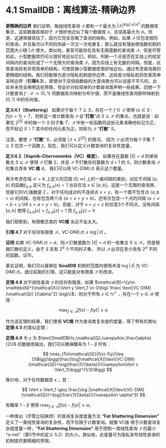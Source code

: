 # 4.1 SmallDB：离线算法-精确边界

**更精确的边界** 我们证明，每组线性查询 $\mathcal{Q}$ 都有一个最大为 $|\mathcal{X}|^{\log|\mathcal{Q}|/\alpha^2}$ 的数据库集合，这些数据库相对于 $\mathcal{Q}$ 很好地近似了每个数据库 $x$，且误差最大为 $\alpha$。但是，这通常被高估了，因为它完全忽略了查询的结构。例如，如果 $\mathcal{Q}$ 仅包含相同的查询，并且每次以不同的伪装一次又一次地重复，那么就没有理由使指数机制的范围大小随 $|\mathcal{Q}|$ 增大。类似地，甚至可能存在具有无限基数的查询类 $\mathcal{Q}$，但是尽管如此，小型数据库仍可以很好地近似它们。例如，判断一个点是否在实线上的给定间隔内的查询形成了一个无限大的查询类 $\mathcal{Q}$，因为实线上有无数的间隔。但是，此类查询具有非常简单的结构，可使其被小型数据库很好地近似。通过考虑查询类的更精细的结构，我们将能够为差分隐私机制提供边界，这些差分隐私机将改善简单采样边界（**引理4.3**），即使对于双倍指数级的大查询类也可以说是不平凡的。此处并未完全阐明这些界限，但会针对较简单的计数查询类声明一些结果。回想一下计数查询 $f:\mathcal{X}\to \{0,1\}$ 将数据库点映射为布尔值，而不是像线性查询那样映射到 $[0,1]$ 中的任何值。

**定义4.1（Shattering）** 如果对于每个 $T\subseteq S$，存在一个 $f \in \mathcal{Q}$ 使得 $\{x\in S:f(x)=1\}=T$，则称这一类计数查询 $\mathcal{Q}$ 会“**打散**”点 $S\subseteq \mathcal{X}$ 的集合。也就是说：如果在 $2^{|S|}$ 中的每一个 $S$ 的子集 $T$，$\mathcal{Q}$ 中有一些函数将这些元素准确地标记为正，而不标记 $S \backslash T$ 其中的任何元素为正，则称为 $\mathcal{Q}$ “**打散**” $S$。

注意，要使 $\mathcal{Q}$ “**打散**” $S$，必须是 $|\mathcal{Q}\geq 2^{|S|}|$ 的情况。  因为 $\mathcal{Q}$ 必须为每个子集 $T\subseteq S$ 包含一个函数 $f$。现在，我们可以定义计数查询的复杂性度量。

**定义4.2（Vapnik–Chervonenkis（VC）维度）**。 如果存在基数 $|S|=d$ 的某些集合 $S \subseteq \mathcal{X}$ 使得 $\mathcal{Q}$ 打散 $S$，并且 $\mathcal{Q}$ 不打散任何基数为 $d + 1$ 的 $S$，则计数查询 $\mathcal{Q}$ 的集合具有 **VC 维** $d$。 我们可以用 $\text{VC-DIM}(\mathcal{Q})$ 表示这个数量。

再次考虑在域 $\mathcal{X}=\mathbb{R}$ 上定义的范围 $[0,\infty]$ 上的一维间隔的类别。对应于间隔 $[a,b]$ 的函数$f_{a,b}$ 定义为 $f_{a,b}(x)=1$ 当且仅当 $x\in[a,b]$。这是一个无限的查询类，但是它的VC维数是 $2$ 。对于任何成对的不连续点 $x <y$，有一个既不包含点 $(a,b <x)$ 的间隔，也有包含两个点 $(a<x<y<b)$，还有仅包含一个点的间隔 $(a<x<b<y \ \text{OR} \ x<a<y<b)$。但是，对于 $x < y < z$ 的任意3个不同点，没有间隔 $[a,b]$ 使得 $f_{a,b}[x]=f_{a,b}[z]=1$ 而 $f_{a,b}[y]=0$

我们观察到，有限概念类的 **VC维** 永远不会太大。

**引理 4.7** 对于任何有限类 $\mathcal{Q}$，$\text{VC-DIM}(\mathcal{Q})\leq \log|\mathcal{Q}|$ 。

**证明** 如果 $\text{VC-DIM}(\mathcal{Q})=d$，则$\mathcal{Q}$ 打散基数为 $|S|=d$ 的一些集合 $S \subseteq \mathcal{X}$。但是根据打散的定义，由于 $S$ 具有 $2^d$ 个不同的子集， 所以 $\mathcal{Q}$ 必须在至少具有 $2^d$ 不同的函数。证毕。

事实证明，我们可以替换在 **SmallDB** 机制的范围内使用术语 $\log|\mathcal{Q}|$ 为 $\text{VC-DIM}(\mathcal{Q})$。通过前面的引理，这只能是对有限类 $\mathcal{Q}$ 的改进。

**定理 4.8** 对于线性查询 $\mathcal{Q}$ 的任何有限类，如果 $\mathcal{R}=\{y\in \mathbb{N}^{\mathcal{X}}:\Vert y \Vert_1 \in O\big( \frac{ \text{VC-DIM}(\mathcal{Q}) }{\alpha^2}  \big)\}$，则对于所有 $x \in \mathbb{N}^{\mathcal{X}}$ 
，存在一个 $y\in \mathcal{R}$ 使得：

$$
\max_{f\in\mathcal{Q}}|f(x)-f(y)|\leq \alpha
$$

作为该定理的结果，我们使用 **VC维** 作为查询类复杂度的度量，得了带有的类似 **定理 4.5** 的类似定理：

**定理 4.9** 令 $y$ 为 $\text{SmallDB}(x,\mathcal{Q},\varepsilon,\frac{\alpha}{2})$ 的数据库输出，我们可以确保概率为 $1-\beta$ 时有：

$$
\max_{f\in\mathcal{Q}}|f(x)-f(y)|\leq O\Bigg(\bigg(\frac{\log|\mathcal{X}|\text{VC-DIM}(\mathcal{Q})+\log(\frac{1}{\beta})}{\varepsilon\Vert x \Vert_1}\bigg)^{1/3}\Bigg)
$$

等价地，对于任何数据库 $x$ ，其：

$$
\Vert x \Vert_1 \geq \frac{\log |\mathcal{X}|\text{VC-DIM}(\mathcal{Q})+\log(\frac{1}{\beta})}{\varepsilon \alpha^3}
$$

有概率 $1-\beta$ 使得 $\max_{f\in\mathcal{Q}}|f(x)-f(y)|\leq \alpha$。

一种类似（尽管比较麻烦）的查询复杂度度量方法 **“Fat Shattering Dimension”** 定义了一类线性查询的复杂性，而不仅限于计数查询。就像 VC维 用于计数查询复杂度度量一样，**“Fat Shattering Dimension”**  用于控制一类线性查询 $\mathcal{Q}$ 的最小 “α-net”（第5节中的定义 5.2）的大小。类似地，此度量可为隐私发布线性查询的机制提供更精细的界限。